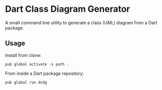 # Dart Class Diagram Generator

A small command line utility to generate a class (UML) diagram from a Dart package.

## Usage

Install from clone:

`pub global activate -s path .`

From inside a Dart package repository:

`pub global run dcdg`

